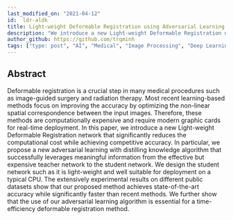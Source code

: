 ```yaml
---
last_modified_on: "2021-04-12"
id:  ldr-aldk
title: Light-weight Deformable Registration using Adversarial Learning with Distilling Knowledge
description: "We introduce a new Light-weight Deformable Registration network."
author_github: https://github.com/trqminh
tags: ["type: post", "AI", "Medical", "Image Processing", "Deep Learning"]
---
```


## Abstract
Deformable registration is a crucial step in many medical procedures such as image-guided surgery and radiation therapy. Most recent learning-based methods focus on improving the accuracy by optimizing the non-linear spatial correspondence between the input images. Therefore, these methods are computationally expensive and require modern graphic cards for real-time deployment. In this paper, we introduce a new Light-weight Deformable Registration network that significantly reduces the computational cost while achieving competitive accuracy. In particular, we propose a new adversarial learning with distilling knowledge algorithm that successfully leverages meaningful information from the effective but expensive teacher network to the student network. We design the student network such as it is light-weight and well suitable for deployment on a typical CPU. The extensively experimental results on different public datasets show that our proposed method achieves state-of-the-art accuracy while significantly faster than recent methods. We further show that the use of our adversarial learning algorithm is essential for a time-efficiency deformable registration method.
